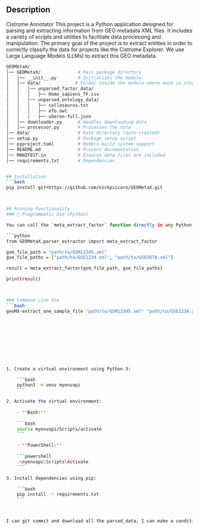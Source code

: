 ## Description
Cistrome Annotator
This project is a Python application designed for parsing and extracting information from GEO metadata XML files. It includes a variety of scripts and utilities to facilitate data processing and manipulation. The primary goal of the project is to extract entities in order to correctly classify the data for projects like the Cistrome Explorer. We use Large Language Models (LLMs) to extract this GEO metadata.

```bash
GEOMetaX/
│── GEOMetaX/              # Main package directory
│   │── __init__.py        # Initializes the module
│   │── data/             # Folder inside the module where data is stored
│   │   │── unparsed_factor_data/
│   │   │   ├── Homo_sapiens_TF.csv
│   │   │── unparsed_ontology_data/
│   │   │   ├── cellosaurus.txt
│   │   │   ├── efo.owl
│   │   │   ├── uberon-full.json
│   │── downloader.py      # Handles downloading data
│   │── processor.py       # Processes the data
│── data/                  # Data directory (auto-created)
│── setup.py               # Package setup script
│── pyproject.toml         # Modern build system support
│── README.md              # Project documentation
│── MANIFEST.in            # Ensures data files are included
│── requirements.txt       # Dependencies


## Installation
```bash
pip install git+https://github.com/nickpiccaro/GEOMetaX.git



## Running Functionality
### 🧠 Programmatic Use (Python)

You can call the `meta_extract_factor` function directly in any Python script:

```python
from GEOMetaX.parser_extractor import meta_extract_factor

gsm_file_path = "path/to/GSM12345.xml"
gse_file_paths = ["path/to/GSE1234.xml", "path/to/GSE5678.xml"]

result = meta_extract_factor(gsm_file_path, gse_file_paths)

print(result)



### Command Line Use
```bash
geoMX-extract_one_sample_file "path/to/GSM12345.xml" "path/to/GSE1234.xml" "path/to/GSE5678.xml"










1. Create a virtual environment using Python 3:

    ```bash
    python3 -m venv myenvapi
    ```

2. Activate the virtual environment:
   
    - **Bash:**
    
    ```bash
    source myenvapi/Scripts/activate
    ```

    - **PowerShell:**
    
    ```powershell
    .\myenvapi\Scripts\Activate
    ```

3. Install dependencies using pip:

    ```bash
    pip install -r requirements.txt
    ```



I can git commit and download all the parsed_data, I can make a condition where only if data is missing do we need to run the download and process functionality. Or if we want to update data to be most current.
